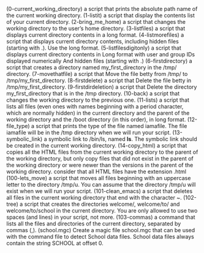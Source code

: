 (0-current_working_directory) a script that prints the absolute path name of the current working directory.
(1-listit) a script that display the contents list of your current directory.
(2-bring_me_home) a script that changes the working directory to the user’s home directory.
(3-listfiles) a script that displays current directory contents in a long format.
(4-listmorefiles) a script that displays current directory contents, including hidden files (starting with .). Use the long format.
(5-listfilesdigitonly) a script that displays current directory contents in Long format with user and group IDs displayed numerically And hidden files (starting with .)
(6-firstdirectory) a script that creates a directory named my_first_directory in the /tmp/ directory.
(7-movethatfile) a script that Move the file betty from /tmp/ to /tmp/my_first_directory.
(8-firstdelete) a script that Delete the file betty in /tmp/my_first_directory.
(9-firstdirdeletion) a script that Delete the directory my_first_directory that is in the /tmp directory.
(10-back) a script that changes the working directory to the previous one.
(11-lists) a script that lists all files (even ones with names beginning with a period character, which are normally hidden) in the current directory and the parent of the working directory and the /boot directory (in this order), in long format.
(12-file_type) a script that prints the type of the file named iamafile. The file iamafile will be in the /tmp directory when we will run your script.
(13-symbolic_link) a symbolic link to /bin/ls, named __ls__. The symbolic link should be created in the current working directory.
(14-copy_html) a script that copies all the HTML files from the current working directory to the parent of the working directory, but only copy files that did not exist in the parent of the working directory or were newer than the versions in the parent of the working directory. consider that all HTML files have the extension .html
(100-lets_move) a script that moves all files beginning with an uppercase letter to the directory /tmp/u. You can assume that the directory /tmp/u will exist when we will run your script.
(101-clean_emacs)  a script that deletes all files in the current working directory that end with the character ~.
(102-tree) a script that creates the directories welcome/, welcome/to/ and welcome/to/school in the current directory. You are only allowed to use two spaces (and lines) in your script, not more.
(103-commas) a command that lists all the files and directories of the current directory, separated by commas (,).
(school.mgc) Create a magic file school.mgc that can be used with the command file to detect School data files. School data files always contain the string SCHOOL at offset 0.
